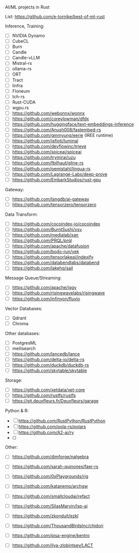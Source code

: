 AI/ML projects in Rust

List: https://github.com/e-tornike/best-of-ml-rust

Inference, Training:

- [ ] NVIDIA Dynamo
- [ ] CubeCL
- [ ] Burn
- [ ] Candle
- [ ] Candle-vLLM
- [ ] Mistral-rs
- [ ] ollama-rs
- [ ] ORT
- [ ] Tract
- [ ] linfra
- [ ] Floneum
- [ ] tch-rs
- [ ] Rust-CUDA
- [ ] wgpu.rs
- [ ] https://github.com/webonnx/wonnx 
- [ ] https://github.com/coreylowman/dfdx 
- [ ] https://github.com/huggingface/text-embeddings-inference 
- [ ] https://github.com/Anush008/fastembed-rs 
- [ ] https://github.com/gmmyung/eerie (IREE runtime)
- [ ] https://github.com/jafioti/luminal 
- [ ] https://github.com/devflowinc/trieve 
- [ ] https://github.com/spiceai/spiceai 
- [ ] https://github.com/trymirai/uzu 
- [ ] https://github.com/fbilhaut/gline-rs 
- [ ] https://github.com/pemistahl/lingua-rs
- [ ] https://github.com/Lagrange-Labs/deep-prove 
- [ ] https://github.com/EmbarkStudios/rust-gpu 

Gateway:

- [ ] https://github.com/langdb/ai-gateway 
- [ ] https://github.com/tensorzero/tensorzero 

Data Transform:

- [ ] https://github.com/cocoindex-io/cocoindex 
- [ ] https://github.com/BurntSushi/xsv 
- [ ] https://github.com/medialab/xan
- [ ] https://github.com/PRQL/prql 
- [ ] https://github.com/apache/datafusion 
- [ ] https://github.com/bodo-run/yek 
- [ ] https://github.com/tensorlakeai/indexify 
- [ ] https://github.com/databendlabs/databend 
- [ ] https://github.com/lakehq/sail

Message Queue/Streaming:

- [ ] https://github.com/apache/iggy 
- [ ] https://github.com/risingwavelabs/risingwave 
- [ ] https://github.com/infinyon/fluvio 

Vector Databases:

- [ ] Qdrant 
- [ ] Chroma

Other databases:

- [ ] PostgresML
- [ ] meilisearch
- [ ] https://github.com/lancedb/lance 
- [ ] https://github.com/delta-io/delta-rs 
- [ ] https://github.com/duckdb/duckdb-rs 
- [ ] https://github.com/skytable/skytable 

Storage:

- [ ] https://github.com/xetdata/xet-core
- [ ] https://github.com/rustfs/rustfs
- [ ] https://git.deuxfleurs.fr/Deuxfleurs/garage

Python & R:

- [ ] https://github.com/RustPython/RustPython 
- [ ] https://github.com/pola-rs/polars 
- [ ] https://github.com/A2-ai/rv
- [ ] 

Other:

- [ ] https://github.com/dimforge/nalgebra 
- [ ] https://github.com/sarah-quinones/faer-rs 
- [ ] https://github.com/0xPlaygrounds/rig 
- [ ] https://github.com/katanemo/archgw 
- [ ] https://github.com/smallcloudai/refact 
- [ ] https://github.com/SilasMarvin/lsp-ai 
- [ ] https://github.com/zkonduit/ezkl 
- [ ] https://github.com/ThousandBirdsInc/chidori 
- [ ] https://github.com/pisa-engine/kentro
- [ ] https://github.com/ilya-zlobintsev/LACT

